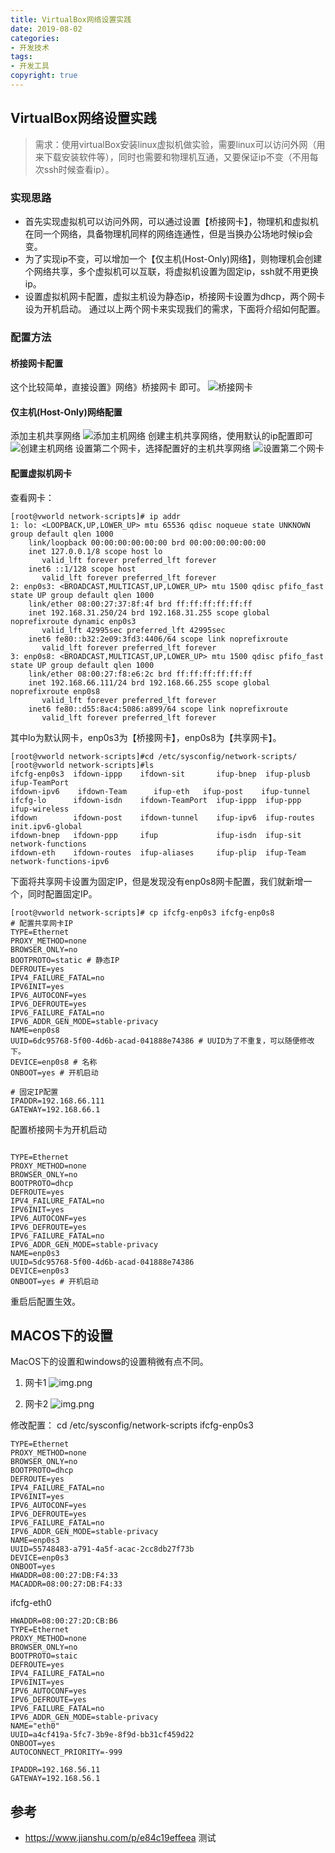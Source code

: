 ```yaml
---
title: VirtualBox网络设置实践
date: 2019-08-02
categories: 
- 开发技术
tags: 
- 开发工具
copyright: true
---
```


## VirtualBox网络设置实践
>需求：使用virtualBox安装linux虚拟机做实验，需要linux可以访问外网（用来下载安装软件等），同时也需要和物理机互通，又要保证ip不变（不用每次ssh时候查看ip）。
### 实现思路
- 首先实现虚拟机可以访问外网，可以通过设置【桥接网卡】，物理机和虚拟机在同一个网络，具备物理机同样的网络连通性，但是当换办公场地时候ip会变。
- 为了实现ip不变，可以增加一个【仅主机(Host-Only)网络】，则物理机会创建个网络共享，多个虚拟机可以互联，将虚拟机设置为固定ip，ssh就不用更换ip。
- 设置虚拟机网卡配置，虚拟主机设为静态ip，桥接网卡设置为dhcp，两个网卡设为开机启动。
通过以上两个网卡来实现我们的需求，下面将介绍如何配置。
### 配置方法
#### 桥接网卡配置
这个比较简单，直接设置》网络》桥接网卡 即可。
![桥接网卡](https://gitee.com/mvilplss/note/raw/master/image/VirtualBox网络设置实践/桥接网卡.png)
#### 仅主机(Host-Only)网络配置
添加主机共享网络
![添加主机网络](https://gitee.com/mvilplss/note/raw/master/image/VirtualBox网络设置实践/添加主机网络.png)
创建主机共享网络，使用默认的ip配置即可
![创建主机网络](https://gitee.com/mvilplss/note/raw/master/image/VirtualBox网络设置实践/创建主机网络.png)
设置第二个网卡，选择配置好的主机共享网络
![设置第二个网卡](https://gitee.com/mvilplss/note/raw/master/image/VirtualBox网络设置实践/设置第二个网卡.png)
#### 配置虚拟机网卡
查看网卡：
```
[root@vworld network-scripts]# ip addr
1: lo: <LOOPBACK,UP,LOWER_UP> mtu 65536 qdisc noqueue state UNKNOWN group default qlen 1000
    link/loopback 00:00:00:00:00:00 brd 00:00:00:00:00:00
    inet 127.0.0.1/8 scope host lo
       valid_lft forever preferred_lft forever
    inet6 ::1/128 scope host 
       valid_lft forever preferred_lft forever
2: enp0s3: <BROADCAST,MULTICAST,UP,LOWER_UP> mtu 1500 qdisc pfifo_fast state UP group default qlen 1000
    link/ether 08:00:27:37:8f:4f brd ff:ff:ff:ff:ff:ff
    inet 192.168.31.250/24 brd 192.168.31.255 scope global noprefixroute dynamic enp0s3
       valid_lft 42995sec preferred_lft 42995sec
    inet6 fe80::b32:2e09:3fd3:4406/64 scope link noprefixroute 
       valid_lft forever preferred_lft forever
3: enp0s8: <BROADCAST,MULTICAST,UP,LOWER_UP> mtu 1500 qdisc pfifo_fast state UP group default qlen 1000
    link/ether 08:00:27:f8:e6:2c brd ff:ff:ff:ff:ff:ff
    inet 192.168.66.111/24 brd 192.168.66.255 scope global noprefixroute enp0s8
       valid_lft forever preferred_lft forever
    inet6 fe80::d55:8ac4:5086:a899/64 scope link noprefixroute 
       valid_lft forever preferred_lft forever

```
其中lo为默认网卡，enp0s3为【桥接网卡】，enp0s8为【共享网卡】。
```
[root@vworld network-scripts]#cd /etc/sysconfig/network-scripts/
[root@vworld network-scripts]#ls
ifcfg-enp0s3  ifdown-ippp    ifdown-sit       ifup-bnep  ifup-plusb   ifup-TeamPort
ifdown-ipv6    ifdown-Team      ifup-eth   ifup-post    ifup-tunnel
ifcfg-lo      ifdown-isdn    ifdown-TeamPort  ifup-ippp  ifup-ppp     ifup-wireless
ifdown        ifdown-post    ifdown-tunnel    ifup-ipv6  ifup-routes  init.ipv6-global
ifdown-bnep   ifdown-ppp     ifup             ifup-isdn  ifup-sit     network-functions
ifdown-eth    ifdown-routes  ifup-aliases     ifup-plip  ifup-Team    network-functions-ipv6
```
下面将共享网卡设置为固定IP，但是发现没有enp0s8网卡配置，我们就新增一个，同时配置固定IP。
```
[root@vworld network-scripts]# cp ifcfg-enp0s3 ifcfg-enp0s8
# 配置共享网卡IP
TYPE=Ethernet
PROXY_METHOD=none
BROWSER_ONLY=no
BOOTPROTO=static # 静态IP
DEFROUTE=yes
IPV4_FAILURE_FATAL=no
IPV6INIT=yes
IPV6_AUTOCONF=yes
IPV6_DEFROUTE=yes
IPV6_FAILURE_FATAL=no
IPV6_ADDR_GEN_MODE=stable-privacy
NAME=enp0s8
UUID=6dc95768-5f00-4d6b-acad-041888e74386 # UUID为了不重复，可以随便修改下。
DEVICE=enp0s8 # 名称
ONBOOT=yes # 开机启动

# 固定IP配置
IPADDR=192.168.66.111
GATEWAY=192.168.66.1
```

配置桥接网卡为开机启动
```

TYPE=Ethernet
PROXY_METHOD=none
BROWSER_ONLY=no
BOOTPROTO=dhcp
DEFROUTE=yes
IPV4_FAILURE_FATAL=no
IPV6INIT=yes
IPV6_AUTOCONF=yes
IPV6_DEFROUTE=yes
IPV6_FAILURE_FATAL=no
IPV6_ADDR_GEN_MODE=stable-privacy
NAME=enp0s3
UUID=5dc95768-5f00-4d6b-acad-041888e74386
DEVICE=enp0s3
ONBOOT=yes # 开机启动
```
重启后配置生效。

## MACOS下的设置
MacOS下的设置和windows的设置稍微有点不同。
1. 网卡1
![img.png](https://gitee.com/mvilplss/note/raw/master/image/VirtualBox网络设置实践/img.png)
   
2. 网卡2
![img.png](https://gitee.com/mvilplss/note/raw/master/image/VirtualBox网络设置实践/img2.png)
   
修改配置：
cd /etc/sysconfig/network-scripts
ifcfg-enp0s3
```shell
TYPE=Ethernet
PROXY_METHOD=none
BROWSER_ONLY=no
BOOTPROTO=dhcp
DEFROUTE=yes
IPV4_FAILURE_FATAL=no
IPV6INIT=yes
IPV6_AUTOCONF=yes
IPV6_DEFROUTE=yes
IPV6_FAILURE_FATAL=no
IPV6_ADDR_GEN_MODE=stable-privacy
NAME=enp0s3
UUID=55748483-a791-4a5f-acac-2cc8db27f73b
DEVICE=enp0s3
ONBOOT=yes
HWADDR=08:00:27:DB:F4:33
MACADDR=08:00:27:DB:F4:33
```
ifcfg-eth0
```shell
HWADDR=08:00:27:2D:CB:B6
TYPE=Ethernet
PROXY_METHOD=none
BROWSER_ONLY=no
BOOTPROTO=staic
DEFROUTE=yes
IPV4_FAILURE_FATAL=no
IPV6INIT=yes
IPV6_AUTOCONF=yes
IPV6_DEFROUTE=yes
IPV6_FAILURE_FATAL=no
IPV6_ADDR_GEN_MODE=stable-privacy
NAME="eth0"
UUID=a4cf419a-5fc7-3b9e-8f9d-bb31cf459d22
ONBOOT=yes
AUTOCONNECT_PRIORITY=-999

IPADDR=192.168.56.11
GATEWAY=192.168.56.1
```
## 参考
- https://www.jianshu.com/p/e84c19effeea
测试
